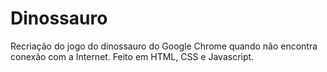 # Dinossauro
Recriação do jogo do dinossauro do Google Chrome quando não encontra conexão com a Internet. Feito em HTML, CSS e Javascript.
